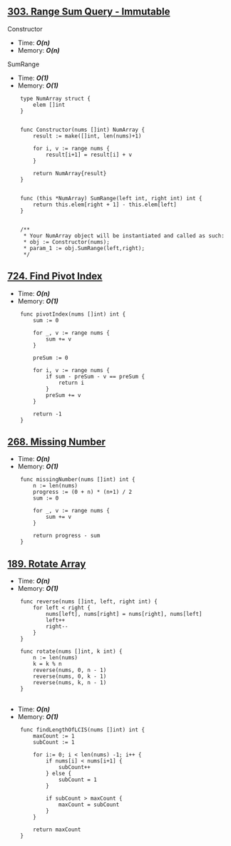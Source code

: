 ## [303. Range Sum Query - Immutable](https://leetcode.com/problems/range-sum-query-immutable/)

Constructor
- Time: ***O(n)***
- Memory: ***O(n)***

SumRange
- Time: ***O(1)***
- Memory: ***O(1)***

```golang
    type NumArray struct {
        elem []int
    }
    
    
    func Constructor(nums []int) NumArray {
        result := make([]int, len(nums)+1)
    
        for i, v := range nums {
            result[i+1] = result[i] + v
        }
    
        return NumArray{result}
    }
    
    
    func (this *NumArray) SumRange(left int, right int) int {
        return this.elem[right + 1] - this.elem[left]
    }
    
    
    /**
     * Your NumArray object will be instantiated and called as such:
     * obj := Constructor(nums);
     * param_1 := obj.SumRange(left,right);
     */
```



## [724. Find Pivot Index](https://leetcode.com/problems/find-pivot-index/description/)

- Time: ***O(n)***
- Memory: ***O(1)***

```golang
    func pivotIndex(nums []int) int {
        sum := 0
        
        for _, v := range nums {
            sum += v
        }
    
        preSum := 0
    
        for i, v := range nums {
            if sum - preSum - v == preSum {
                return i
            }
            preSum += v
        }
    
        return -1
    }
```



## [268. Missing Number](https://leetcode.com/problems/missing-number/)

- Time: ***O(n)***
- Memory: ***O(1)***

```golang
    func missingNumber(nums []int) int {
        n := len(nums)
        progress := (0 + n) * (n+1) / 2
        sum := 0
    
        for _, v := range nums {
            sum += v
        }
    
        return progress - sum
    }
```



## [189. Rotate Array](https://leetcode.com/problems/rotate-array/)

- Time: ***O(n)***
- Memory: ***O(1)***

```golang
    func reverse(nums []int, left, right int) {
        for left < right {
            nums[left], nums[right] = nums[right], nums[left]
            left++
            right--
        }
    }
    
    func rotate(nums []int, k int) {
        n := len(nums)
        k = k % n
        reverse(nums, 0, n - 1)
        reverse(nums, 0, k - 1)
        reverse(nums, k, n - 1)
    }
```



## []()

- Time: ***O(n)***
- Memory: ***O(1)***

```golang
    func findLengthOfLCIS(nums []int) int {
        maxCount := 1
        subCount := 1
    
        for i:= 0; i < len(nums) -1; i++ {
            if nums[i] < nums[i+1] {
                subCount++
            } else {
                subCount = 1
            }
    
            if subCount > maxCount {
                maxCount = subCount
            }
        }
    
        return maxCount
    }
```